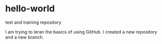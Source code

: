 # hello-world
test and training repository

I am trying to leran the basics of using GitHub.
I created a new repository and a new branch.
